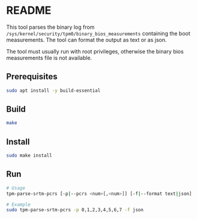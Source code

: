 # README

This tool parses the binary log from `/sys/kernel/security/tpm0/binary_bios_measurements` containing
the boot measurements. The tool can format the output as text or as json.

The tool must usually run with root privileges, otherwise the binary bios measurements file
is not available.

## Prerequisites

```sh
sudo apt install -y build-essential
```

## Build

```sh
make
```

## Install

```sh
sudo make install
```

## Run

```sh
# Usage
tpm-parse-srtm-pcrs [-p|--pcrs <num>[,<num>]] [-f|--format text|json]

# Example
sudo tpm-parse-srtm-pcrs -p 0,1,2,3,4,5,6,7 -f json
```
